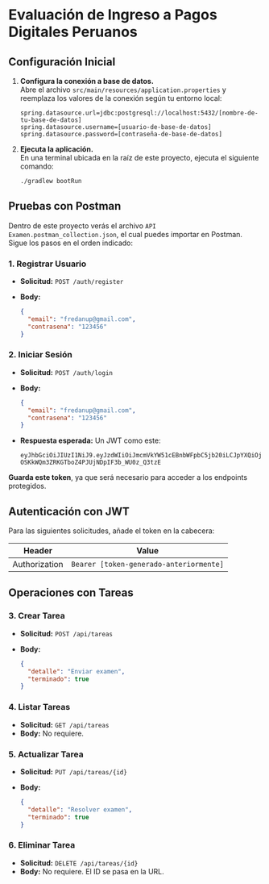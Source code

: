 
# Evaluación de Ingreso a Pagos Digitales Peruanos

## Configuración Inicial

1. **Configura la conexión a base de datos.**  
   Abre el archivo `src/main/resources/application.properties` y reemplaza los valores de la conexión según tu entorno local:

   ```properties
   spring.datasource.url=jdbc:postgresql://localhost:5432/[nombre-de-tu-base-de-datos]
   spring.datasource.username=[usuario-de-base-de-datos]
   spring.datasource.password=[contraseña-de-base-de-datos]
   ```

2. **Ejecuta la aplicación.**  
   En una terminal ubicada en la raíz de este proyecto, ejecuta el siguiente comando:

   ```bash
   ./gradlew bootRun
   ```
   
## Pruebas con Postman

Dentro de este proyecto verás el archivo `API Examen.postman_collection.json`, el cual puedes importar en Postman. Sigue los pasos en el orden indicado:

### 1. Registrar Usuario

- **Solicitud:** `POST /auth/register`
- **Body:**

  ```json
  {
    "email": "fredanup@gmail.com",
    "contrasena": "123456"
  }
  ```

### 2. Iniciar Sesión

- **Solicitud:** `POST /auth/login`
- **Body:**

  ```json
  {
    "email": "fredanup@gmail.com",
    "contrasena": "123456"
  }
  ```

- **Respuesta esperada:** Un JWT como este:

  ```
  eyJhbGciOiJIUzI1NiJ9.eyJzdWIiOiJmcmVkYW51cEBnbWFpbC5jb20iLCJpYXQiOjE3NTE1MzI0MzIsImV4cCI6MTc1MTUzNjAzMn0.SkY-OSKkWQm3ZRKGTboZ4PJUjNDpIF3b_WU0z_Q3tzE
  ```

**Guarda este token**, ya que será necesario para acceder a los endpoints protegidos.

## Autenticación con JWT

Para las siguientes solicitudes, añade el token en la cabecera:

| **Header**    | **Value**                               |
|---------------|-----------------------------------------|
| Authorization | `Bearer [token-generado-anteriormente]` |

## Operaciones con Tareas

### 3. Crear Tarea

- **Solicitud:** `POST /api/tareas`
- **Body:**

  ```json
  {
    "detalle": "Enviar examen",
    "terminado": true
  }
  ```

### 4. Listar Tareas

- **Solicitud:** `GET /api/tareas`
- **Body:** No requiere.

### 5. Actualizar Tarea

- **Solicitud:** `PUT /api/tareas/{id}`
- **Body:**

  ```json
  {
    "detalle": "Resolver examen",
    "terminado": true
  }
  ```

### 6. Eliminar Tarea

- **Solicitud:** `DELETE /api/tareas/{id}`
- **Body:** No requiere. El ID se pasa en la URL.
